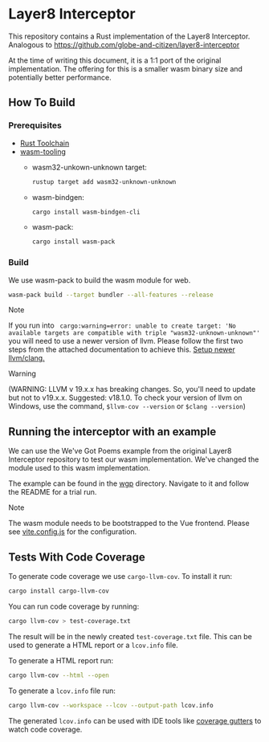 # Layer8 Interceptor

This repository contains a Rust implementation of the Layer8 Interceptor. Analogous to <https://github.com/globe-and-citizen/layer8-interceptor>

At the time of writing this document, it is a 1:1 port of the original implementation.
The offering for this is a smaller wasm binary size and potentially better performance.

## How To Build

### Prerequisites

- [Rust Toolchain](https://www.rust-lang.org/tools/install)
- [wasm-tooling](https://crates.io/crates/wasm-bindgen)
  - wasm32-unkown-unknown target:

    ```sh
    rustup target add wasm32-unknown-unknown
    ```

  - wasm-bindgen:

    ```sh
    cargo install wasm-bindgen-cli
    ```

  - wasm-pack:

    ```sh
    cargo install wasm-pack
    ```

### Build

We use wasm-pack to build the wasm module for web.

```sh
wasm-pack build --target bundler --all-features --release   
```

> [!NOTE]  
> If you run into ` cargo:warning=error: unable to create target: 'No available targets are compatible with triple "wasm32-unknown-unknown"'` you will need to use a newer version of llvm.
> Please follow the first two steps from the attached documentation to achieve this. [Setup newer llvm/clang.](https://learn.sapio-lang.org/ch01-01-installation.html#local-quickstart)

> [!WARNING]  
> (WARNING: LLVM v 19.x.x has breaking changes. So, you'll need to update but not to v19.x.x. Suggested: v18.1.0. To check your version of llvm on Windows, use the command, `$llvm-cov --version` or `$clang --version`)

## Running the interceptor with an example

We can use the We've Got Poems example from the original Layer8 Interceptor repository to test our wasm implementation. We've changed the module used to this wasm implementation.

The example can be found in the [wgp](./service_provider_mock/wgp/) directory. Navigate to it and follow the README for a trial run.

> [!NOTE]
> The wasm module needs to be bootstrapped to the Vue frontend. Please see [vite.config.js](./service_provider_mock/wgp/frontend/vite.config.js) for the configuration.

## Tests With Code Coverage

To generate code coverage we use `cargo-llvm-cov`. To install it run:

```sh
cargo install cargo-llvm-cov
```

You can run code coverage by running:

```sh
cargo llvm-cov > test-coverage.txt
```

The result will be in the newly created `test-coverage.txt` file. This can be used to generate a HTML report or a `lcov.info` file.

To generate a HTML report run:

``` sh
cargo llvm-cov --html --open
```

To generate a `lcov.info` file run:

```sh
cargo llvm-cov --workspace --lcov --output-path lcov.info
```

The generated `lcov.info` can be used with IDE tools like [coverage gutters](https://marketplace.visualstudio.com/items?itemName=ryanluker.vscode-coverage-gutters) to watch code coverage.
